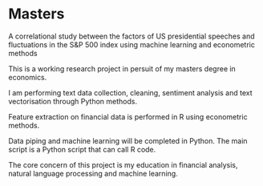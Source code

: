 # Masters
A correlational study between the factors of US presidential speeches and fluctuations in the S&P 500 index using machine learning and econometric methods

This is a working research project in persuit of my masters degree in economics. 

I am performing text data collection, cleaning, sentiment analysis and text vectorisation through Python methods. 

Feature extraction on financial data is performed in R using econometric methods. 

Data piping and machine learning will be completed in Python. The main script is a Python script that can call R code. 

The core concern of this project is my education in financial analysis, natural language processing and machine learning. 



